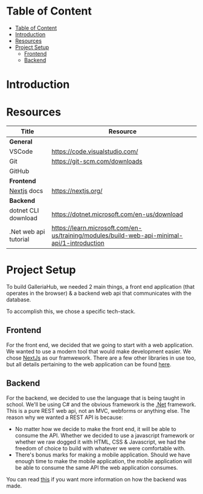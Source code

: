 # Table of Content

- [Table of Content](#table-of-content)
- [Introduction](#introduction)
- [Resources](#resources)
- [Project Setup](#project-setup)
  - [Frontend](#frontend)
  - [Backend](#backend)

# Introduction

<!--
    Add group introdcution
    ----------------------

    Michelle's task
    - Group Name
    - Group Number
    - Group Members

    Morena's task
    - Project Name
    - Brief description of the problem we trying to solve

-->

# Resources

| Title                              | Resource                                                                                    |
| ---------------------------------- | ------------------------------------------------------------------------------------------- |
| **General**                        |                                                                                             |
| VSCode                             | https://code.visualstudio.com/                                                              |
| Git                                | https://git-scm.com/downloads                                                               |
| GitHub                             |                                                                                             |
| **Frontend**                       |                                                                                             |
| [Nextjs](https://nextjs.org/) docs | https://nextjs.org/                                                                         |
| **Backend**                        |                                                                                             |
| dotnet CLI download                | https://dotnet.microsoft.com/en-us/download                                                 |
| .Net web api tutorial              | https://learn.microsoft.com/en-us/training/modules/build-web-api-minimal-api/1-introduction |

# Project Setup

To build GalleriaHub, we needed 2 main things, a front end application (that operates in the browser) & a backend web api that communicates with the database.

To accomplish this, we chose a specific tech-stack.

## Frontend

For the front end, we decided that we going to start with a web application. We wanted to use a modern tool that would make development easier. We chose [NextJs](https://nextjs.org/) as our framwework. There are a few other libraries in use too, but all details pertaining to the web application can be found [here](./client/README.md).

## Backend

For the backend, we decided to use the language that is being taught in school. We'll be using C# and the obvious framework is the [.Net](https://dotnet.microsoft.com/) framework. This is a pure REST web api, not an MVC, webforms or anything else. The reason why we wanted a REST API is because:

- No matter how we decide to make the front end, it will be able to consume the API. Whether we decided to use a javascript framework or whether we raw dogged it with HTML, CSS & Javascript, we had the freedom of choice to build with whatever we were comfortable with.
- There's bonus marks for making a mobile application. Should we have enough time to make the mobile application, the mobile application will be able to consume the same API the web application consumes.

You can read [this]() if you want more information on how the backend was made.
